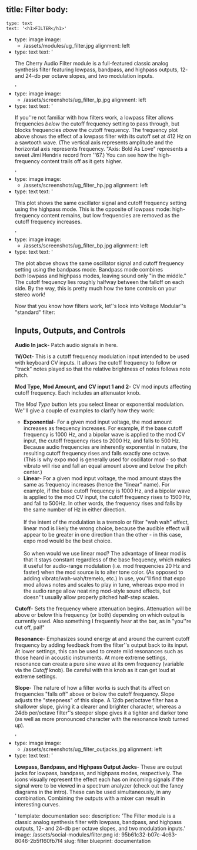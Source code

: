 title: Filter
body:
  -
    type: text
    text: '<h1>FILTER</h1>'
  -
    type: image
    image:
      - /assets/modules/ug_filter.jpg
    alignment: left
  -
    type: text
    text: '<p>The Cherry Audio Filter module is a full-featured classic analog synthesis filter featuring lowpass, bandpass, and highpass outputs, 12- and 24-db per octave slopes, and two modulation inputs.<br></p>'
  -
    type: image
    image:
      - /assets/screenshots/ug_filter_lp.jpg
    alignment: left
  -
    type: text
    text: '<p>If you''re not familiar with how filters work, a lowpass filter allows frequencies <em>below</em>&nbsp;the cutoff frequency setting to pass through, but blocks frequencies <em>above</em>&nbsp;the cutoff frequency. The frequency plot above shows the effect of a lowpass filter with its cutoff set at 412 Hz on a sawtooth wave. (The vertical axis represents amplitude and the horizontal axis represents frequency. "Axis: Bold As Love" represents a sweet Jimi Hendrix record from ''67.) You can see how the high-frequency content trails off as it gets higher.</p>'
  -
    type: image
    image:
      - /assets/screenshots/ug_filter_hp.jpg
    alignment: left
  -
    type: text
    text: '<p>This plot shows the same oscillator signal and cutoff frequency setting using the highpass mode. This is the opposite of lowpass mode: high-frequency content remains, but low frequencies are removed as the cutoff frequency increases.</p>'
  -
    type: image
    image:
      - /assets/screenshots/ug_filter_bp.jpg
    alignment: left
  -
    type: text
    text: '<p>The plot above shows the same oscillator signal and cutoff frequency setting using the bandpass mode. Bandpass mode combines <em>both</em>&nbsp;lowpass and highpass modes, leaving sound only "in the middle." The cutoff frequency lies roughly halfway between the falloff on each side. By the way, this is pretty much how the tone controls on your stereo work!</p><p>Now that you know how filters work, let''s look into Voltage Modular''s "standard" filter:</p><h2>Inputs, Outputs, and Controls</h2><p><strong>Audio In jack</strong>- Patch audio signals in here.</p><p><strong>1V/Oct</strong>- This is a cutoff frequency modulation input intended to be used with keyboard CV inputs. It allows the cutoff frequency to follow or "track" notes played so that the relative brightness of notes follows note pitch.</p><p><strong>Mod Type, Mod Amount, and CV input 1 and 2</strong>- CV mod inputs affecting cutoff frequency. Each includes an attenuator knob.</p><p>The <em>Mod Type</em>&nbsp;button lets you select linear or exponential modulation. We''ll give a couple of examples to clarify how they work:</p><ul><li><strong>Exponential</strong>- For a given mod input voltage, the mod amount increases as frequency increases. For example, if the base cutoff frequency is 1000 Hz, and a bipolar wave is applied to the mod CV input, the cutoff frequency rises to 2000 Hz, and falls to 500 Hz. Because audio frequencies are inherently exponential in nature, the resulting cutoff frequency rises and falls exactly one octave. <br>(This is why expo mod is generally used for oscillator mod - so that vibrato will rise and fall an equal amount above and below the pitch center.)&nbsp;</li><li><strong>Linear</strong>- For a given mod input voltage, the mod amount stays the same as frequency increases (hence the "linear" name). For example, if the base cutoff frequency is 1000 Hz, and a bipolar wave is applied to the mod CV input, the cutoff frequency rises to 1500 Hz, and fall to 500Hz. In other words, the frequency rises and falls by the same number of Hz in either direction. <br><br>If the intent of the modulation is a tremolo or filter "wah wah" effect, linear mod is likely the wrong choice, because the audible effect will appear to be greater in one direction than the other - in this case, expo mod would be the best choice.&nbsp;<br><br>So when would we use linear mod? The advantage of linear mod is that it stays constant regardless of the base frequency, which makes it useful for audio-range modulation (i.e. mod frequencies 20 Hz and faster) when the mod source is to alter tone color. (As opposed to adding vibrato/wah-wah/tremelo, etc.) In use, you''ll find that expo mod allows notes and scales to play in tune, whereas expo mod in the audio range allow neat ring mod-style sound effects, but doesn''t usually allow properly pitched half-step scales.</li></ul><p><strong>Cutoff</strong>- Sets the frequency where attenuation begins. Attenuation will be above or below this frequency (or both) depending on which output is currently used. Also something I frequently hear at the bar, as in "you''re cut off, pal!"</p><p><strong>Resonance</strong>- Emphasizes sound energy at and around the current cutoff frequency by adding feedback from the filter''s output back to its input. At lower settings, this can be used to create mild resonances such as those heard in acoustic instruments. At more extreme settings, resonance can create a pure sine wave at its own frequency (variable via the <em>Cutoff</em> knob). Be careful with this knob as it can get loud at extreme settings.</p><p><strong>Slope</strong>- The nature of how a filter works is such that its affect on frequencies "falls off" above or below the cutoff frequency. Slope adjusts the "steepness" of this slope. A 12db per/octave filter has a shallower slope, giving it a clearer and brighter character, whereas a 24db per/octave filter''s steeper slope gives it a tighter and darker tone (as well as more pronounced character with the resonance knob turned up).</p>'
  -
    type: image
    image:
      - /assets/screenshots/ug_filter_outjacks.jpg
    alignment: left
  -
    type: text
    text: '<p><strong>Lowpass, Bandpass, and Highpass Output Jacks</strong>- These are output jacks for lowpass, bandpass, and highpass modes, respectively. The icons visually represent the effect each has on incoming signals if the signal were to be viewed in a spectrum analyzer (check out the fancy diagrams in the intro). These can be used simultaneously, in any combination. Combining the outputs with a mixer can result in interesting curves.</p>'
template: documentation
seo:
  description: 'The Filter module is a classic analog synthesis filter with lowpass, bandpass, and highpass outputs, 12- and 24-db per octave slopes, and two modulation inputs.'
  image: /assets/social-modules/filter.png
id: 95b61c32-b07c-4c63-8046-2b5f160fb7f4
slug: filter
blueprint: documentation
